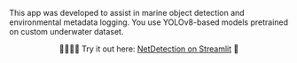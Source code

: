 This app was developed to assist in marine object detection and environmental metadata logging. 
You use YOLOv8-based models pretrained on custom underwater dataset.

<p align="center">
  🐠🧵🐡🎣 Try it out here: <a href="[https://prettymapp.streamlit.app](https://NetDetection.streamlit.app)">NetDetection on Streamlit</a> 🎈
</p>
